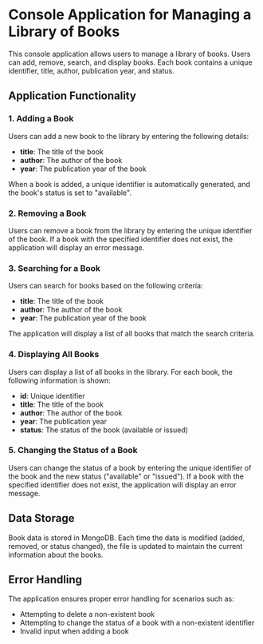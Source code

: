 # Console Application for Managing a Library of Books

This console application allows users to manage a library of books. Users can add, remove, search, and display books. Each book contains a unique identifier, title, author, publication year, and status.

## Application Functionality

### 1. Adding a Book
Users can add a new book to the library by entering the following details:
- **title**: The title of the book
- **author**: The author of the book
- **year**: The publication year of the book

When a book is added, a unique identifier is automatically generated, and the book's status is set to "available".

### 2. Removing a Book
Users can remove a book from the library by entering the unique identifier of the book. If a book with the specified identifier does not exist, the application will display an error message.

### 3. Searching for a Book
Users can search for books based on the following criteria:
- **title**: The title of the book
- **author**: The author of the book
- **year**: The publication year of the book

The application will display a list of all books that match the search criteria.

### 4. Displaying All Books
Users can display a list of all books in the library. For each book, the following information is shown:
- **id**: Unique identifier
- **title**: The title of the book
- **author**: The author of the book
- **year**: The publication year
- **status**: The status of the book (available or issued)

### 5. Changing the Status of a Book
Users can change the status of a book by entering the unique identifier of the book and the new status ("available" or "issued"). If a book with the specified identifier does not exist, the application will display an error message.

## Data Storage
Book data is stored in MongoDB. Each time the data is modified (added, removed, or status changed), the file is updated to maintain the current information about the books.

## Error Handling
The application ensures proper error handling for scenarios such as:
- Attempting to delete a non-existent book
- Attempting to change the status of a book with a non-existent identifier
- Invalid input when adding a book

